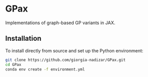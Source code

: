 # GPax
Implementations of graph-based GP variants in JAX.

## Installation
To install directly from source and set up the Python environment:

```bash
git clone https://github.com/giorgia-nadizar/GPax.git
cd GPax
conda env create -f environment.yml
```
